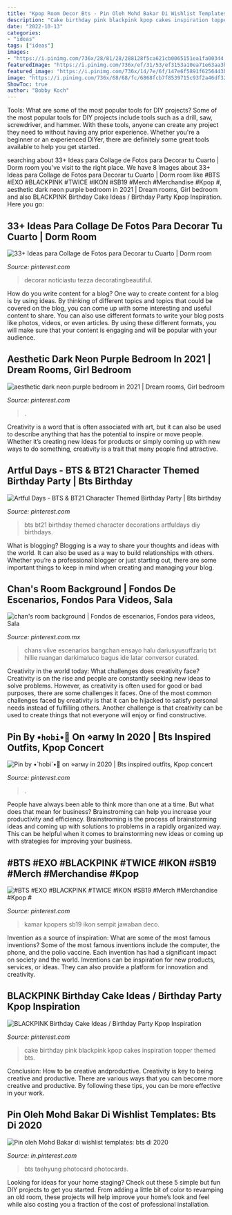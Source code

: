 ```yaml
---
title: "Kpop Room Decor Bts - Pin Oleh Mohd Bakar Di Wishlist Templates: Bts Di 2020"
description: "Cake birthday pink blackpink kpop cakes inspiration topper themed bts"
date: "2022-10-13"
categories:
- "ideas"
tags: ["ideas"]
images:
- "https://i.pinimg.com/736x/28/81/28/288128f5ca621cb0065151ea1fa00344.jpg"
featuredImage: "https://i.pinimg.com/736x/ef/31/53/ef3153a10ea71e63aa3b80248060993f.jpg"
featured_image: "https://i.pinimg.com/736x/14/7e/6f/147e6f5891f6256443bafe9f9ce56cd7.jpg"
image: "https://i.pinimg.com/736x/68/68/fc/6868fcb7f8539715c93f2a46df322758.jpg"
ShowToc: true
author: "Bobby Koch"
---
```



Tools: What are some of the most popular tools for DIY projects?
Some of the most popular tools for DIY projects include tools such as a drill, saw, screwdriver, and hammer. With these tools, anyone can create any project they need to without having any prior experience. Whether you're a beginner or an experienced DIYer, there are definitely some great tools available to help you get started.

	

		
searching about 33+ Ideas para Collage de Fotos para Decorar tu Cuarto | Dorm room you've visit to the right place. We have 8 Images about 33+ Ideas para Collage de Fotos para Decorar tu Cuarto | Dorm room like #BTS #EXO #BLACKPINK #TWICE #IKON #SB19 #Merch #Merchandise #Kpop #, aesthetic dark neon purple bedroom in 2021 | Dream rooms, Girl bedroom and also BLACKPINK Birthday Cake Ideas / Birthday Party Kpop Inspiration. Here you go:
		
    
## 33+ Ideas Para Collage De Fotos Para Decorar Tu Cuarto | Dorm Room

<img loading=lazy src="https://i.pinimg.com/736x/68/68/fc/6868fcb7f8539715c93f2a46df322758.jpg" onerror="this.onerror=null;this.src='https://tse1.mm.bing.net/th?id=OIP.xXX0EW7GREzoU7X_2N8sHgHaKE&amp;pid=15.1';" alt="33+ Ideas para Collage de Fotos para Decorar tu Cuarto | Dorm room">

_Source: pinterest.com_

>decorar noticiastu tezza decoratingbeautiful. 

	

How do you write content for a blog?
One way to create content for a blog is by using ideas. By thinking of different topics and topics that could be covered on the blog, you can come up with some interesting and useful content to share. You can also use different formats to write your blog posts like photos, videos, or even articles. By using these different formats, you will make sure that your content is engaging and will be popular with your audience.

    
## Aesthetic Dark Neon Purple Bedroom In 2021 | Dream Rooms, Girl Bedroom

<img loading=lazy src="https://i.pinimg.com/736x/ef/31/53/ef3153a10ea71e63aa3b80248060993f.jpg" onerror="this.onerror=null;this.src='https://tse2.mm.bing.net/th?id=OIP.87q1tJpRbaIJIm4F0G88UwHaJ3&amp;pid=15.1';" alt="aesthetic dark neon purple bedroom in 2021 | Dream rooms, Girl bedroom">

_Source: pinterest.com_

>. 

	

Creativity is a word that is often associated with art, but it can also be used to describe anything that has the potential to inspire or move people. Whether it’s creating new ideas for products or simply coming up with new ways to do something, creativity is a trait that many people find attractive.

    
## Artful Days - BTS &amp; BT21 Character Themed Birthday Party | Bts Birthday

<img loading=lazy src="https://i.pinimg.com/736x/b0/f0/7d/b0f07de17a97b4cbd2fa1729ff55c22a.jpg" onerror="this.onerror=null;this.src='https://tse2.mm.bing.net/th?id=OIP.iA51dEmqTDWRtlf9uHoSygHaHa&amp;pid=15.1';" alt="Artful Days - BTS &amp; BT21 Character Themed Birthday Party | Bts birthday">

_Source: pinterest.com_

>bts bt21 birthday themed character decorations artfuldays diy birthdays. 

	

What is blogging?
Blogging is a way to share your thoughts and ideas with the world. It can also be used as a way to build relationships with others. Whether you’re a professional blogger or just starting out, there are some important things to keep in mind when creating and managing your blog.

    
## Chan&#039;s Room Background | Fondos De Escenarios, Fondos Para Videos, Sala

<img loading=lazy src="https://i.pinimg.com/736x/14/7e/6f/147e6f5891f6256443bafe9f9ce56cd7.jpg" onerror="this.onerror=null;this.src='https://tse4.mm.bing.net/th?id=OIP.eTd3GISNv3XKtmRxRyLQWgHaEV&amp;pid=15.1';" alt="chan&#039;s room background | Fondos de escenarios, Fondos para videos, Sala">

_Source: pinterest.com.mx_

>chans vlive escenarios bangchan ensayo halu dariusyusuffzariq txt hillie ruangan darkimaluco bagus ide latar conversor curated. 

	

Creativity in the world today: What challenges does creativity face?
Creativity is on the rise and people are constantly seeking new ideas to solve problems. However, as creativity is often used for good or bad purposes, there are some challenges it faces. One of the most common challenges faced by creativity is that it can be hijacked to satisfy personal needs instead of fulfilling others. Another challenge is that creativity can be used to create things that not everyone will enjoy or find constructive.

    
## Pin By •`hobi`•🌻 On ⋄arмy In 2020 | Bts Inspired Outfits, Kpop Concert

<img loading=lazy src="https://i.pinimg.com/736x/af/9d/c4/af9dc4aa54b4334c688ae24986647d04.jpg" onerror="this.onerror=null;this.src='https://tse3.mm.bing.net/th?id=OIP.9mkjdUiy0Xr2-MThlzmdTQHaJ3&amp;pid=15.1';" alt="Pin by •`hobi`•🌻 on ⋄arмy in 2020 | Bts inspired outfits, Kpop concert">

_Source: pinterest.com_

>. 

	

People have always been able to think more than one at a time. But what does that mean for business? Brainstroming can help you increase your productivity and efficiency. Brainstroming is the process of brainstorming ideas and coming up with solutions to problems in a rapidly organized way. This can be helpful when it comes to brainstorming new ideas or coming up with strategies for improving your business.

    
## #BTS #EXO #BLACKPINK #TWICE #IKON #SB19 #Merch #Merchandise #Kpop #

<img loading=lazy src="https://i.pinimg.com/736x/28/81/28/288128f5ca621cb0065151ea1fa00344.jpg" onerror="this.onerror=null;this.src='https://tse1.mm.bing.net/th?id=OIP.XbzFv_SXSypixO4uVhCQVAHaID&amp;pid=15.1';" alt="#BTS #EXO #BLACKPINK #TWICE #IKON #SB19 #Merch #Merchandise #Kpop #">

_Source: pinterest.com_

>kamar kpopers sb19 ikon sempit jawaban deco. 

	

Invention as a source of inspiration: What are some of the most famous inventions?
Some of the most famous inventions include the computer, the phone, and the polio vaccine. Each invention has had a significant impact on society and the world. Inventions can be inspiration for new products, services, or ideas. They can also provide a platform for innovation and creativity.

    
## BLACKPINK Birthday Cake Ideas / Birthday Party Kpop Inspiration

<img loading=lazy src="https://i.pinimg.com/736x/21/19/b1/2119b1c55fbc77d8c8dea85500ee1b14.jpg" onerror="this.onerror=null;this.src='https://tse3.mm.bing.net/th?id=OIP.IlIxV0ybMe8PcXuOKPzzHAHaIt&amp;pid=15.1';" alt="BLACKPINK Birthday Cake Ideas / Birthday Party Kpop Inspiration">

_Source: pinterest.com_

>cake birthday pink blackpink kpop cakes inspiration topper themed bts. 

	

Conclusion: How to be creative andproductive.
Creativity is key to being creative and productive. There are various ways that you can become more creative and productive. By following these tips, you can be more effective in your work.

    
## Pin Oleh Mohd Bakar Di Wishlist Templates: Bts Di 2020

<img loading=lazy src="https://i.pinimg.com/736x/d4/5a/74/d45a7477792dc83f3c9616774e98af52.jpg" onerror="this.onerror=null;this.src='https://tse1.mm.bing.net/th?id=OIP.0OdFAydhiqaKFfAsfH6AqgHaNL&amp;pid=15.1';" alt="Pin oleh Mohd Bakar di wishlist templates: bts di 2020">

_Source: in.pinterest.com_

>bts taehyung photocard photocards. 

	

Looking for ideas for your home staging? Check out these 5 simple but fun DIY projects to get you started. From adding a little bit of color to revamping an old room, these projects will help improve your home’s look and feel while also costing you a fraction of the cost of professional installation.

